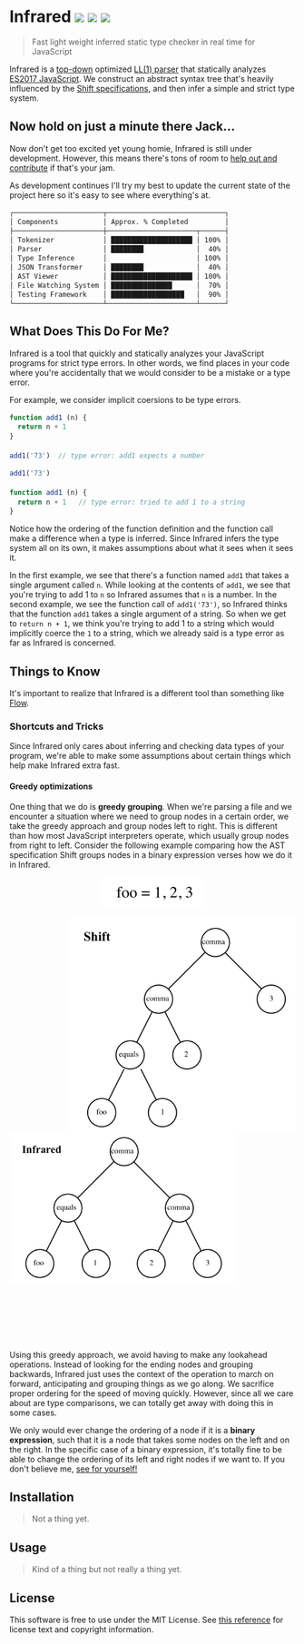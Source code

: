 # Infrared <a href="#"><img src="https://travis-ci.org/nickzuber/infrared.svg?branch=master" /></a> <a href="#"><img src="https://img.shields.io/badge/project-active-brightgreen.svg" /></a> <a href="#"><img src="https://img.shields.io/badge/license-MIT%20Licence-blue.svg" /></a>

> Fast light weight inferred static type checker in real time for JavaScript

Infrared is a [top-down](https://en.wikipedia.org/wiki/Top-down_parsing) optimized [LL(1) parser](https://en.wikipedia.org/wiki/LL_parser) that statically analyzes [ES2017 JavaScript](http://es6-features.org/). We construct an abstract syntax tree that's heavily influenced by the [Shift specifications](http://shift-ast.org/), and then infer a simple and strict type system.

## Now hold on just a minute there Jack...

Now don't get too excited yet young homie, Infrared is still under development. However, this means there's tons of room to [help out and contribute](https://github.com/nickzuber/infrared/pulls) if that's your jam.

As development continues I'll try my best to update the current state of the project here so it's easy to see where everything's at.

```
┌──────────────────────┬─────────────────────────────┐
│ Components           │ Approx. % Completed         │
├──────────────────────┼──────────────────────┬──────┤
│ Tokenizer            │ ████████████████████ │ 100% │
│ Parser               │ ████████             │  40% │
│ Type Inference       │                      │ 100% │
│ JSON Transformer     │ ████████             │  40% │
│ AST Viewer           │ ████████████████████ │ 100% │
│ File Watching System │ ███████████████      │  70% │
│ Testing Framework    │ ██████████████████   │  90% │
└──────────────────────┴──────────────────────┴──────┘
```

## What Does This Do For Me?

Infrared is a tool that quickly and statically analyzes your JavaScript programs for strict type errors. In other words, we find places in your code where you're accidentally that we would consider to be a mistake or a type error.

For example, we consider implicit coersions to be type errors.

```js
function add1 (n) {
  return n + 1
}

add1('73')  // type error: add1 expects a number
```

```js
add1('73')

function add1 (n) {
  return n + 1   // type error: tried to add 1 to a string
}
```

Notice how the ordering of the function definition and the function call make a difference when a type is inferred. Since Infrared infers the type system all on its own, it makes assumptions about what it sees when it sees it. 

In the first example, we see that there's a function named `add1` that takes a single argument called `n`. While looking at the contents of `add1`, we see that you're trying to add 1 to `n` so Infrared assumes that `n` is a number. In the second example, we see the function call of `add1('73')`, so Infrared thinks that the function `add1` takes a single argument of a string. So when we get to `return n + 1`, we think you're trying to add 1 to a string which would implicitly coerce the `1` to a string, which we already said is a type error as far as Infrared is concerned. 

## Things to Know

It's important to realize that Infrared is a different tool than something like [Flow](https://github.com/facebook/flow). 

### Shortcuts and Tricks

Since Infrared only cares about inferring and checking data types of your program, we're able to make some assumptions about certain things which help make Infrared extra fast.

#### Greedy optimizations

One thing that we do is **greedy grouping**. When we're parsing a file and we encounter a situation where we need to group nodes in a certain order, we take the greedy approach and group nodes left to right. This is different than how most JavaScript interpreters operate, which usually group nodes from right to left. Consider the following example comparing how the AST specification Shift groups nodes in a binary expression verses how we do it in Infrared.

<p align="center"><img src="/.github/ast_example_text.png"></p>

<img align="right" width="400px" src="/.github/ast_example_shift.png" />
<img width="400px" src="/.github/ast_example_infrared.png" />

<br /><br /><br /><br /><br />

Using this greedy approach, we avoid having to make any lookahead operations. Instead of looking for the ending nodes and grouping backwards, Infrared just uses the context of the operation to march on forward, anticipating and grouping things as we go along. We sacrifice proper ordering for the speed of moving quickly. However, since all we care about are type comparisons, we can totally get away with doing this in some cases.

We only would ever change the ordering of a node if it is a **binary expression**, such that it is a node that takes some nodes on the left and on the right. In the specific case of a binary expression, it's totally fine to be able to change the ordering of its left and right nodes if we want to. If you don't believe me, [see for yourself!](proofs/binary_expression_commutativity.pdf)

## Installation

> Not a thing yet.

## Usage

> Kind of a thing but not really a thing yet.

## License

This software is free to use under the MIT License. See [this reference](https://opensource.org/licenses/MIT) for license text and copyright information.
